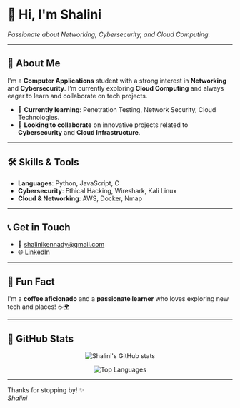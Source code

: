 # 👋 Hi, I'm **Shalini**  
*Passionate about Networking, Cybersecurity, and Cloud Computing.*

---

## 🚀 About Me

I'm a **Computer Applications** student with a strong interest in **Networking** and **Cybersecurity**. I’m currently exploring **Cloud Computing** and always eager to learn and collaborate on tech projects.

- 🔭 **Currently learning**: Penetration Testing, Network Security, Cloud Technologies.
- 🌱 **Looking to collaborate** on innovative projects related to **Cybersecurity** and **Cloud Infrastructure**.
  
---

## 🛠️ Skills & Tools

- **Languages**: Python, JavaScript, C  
- **Cybersecurity**: Ethical Hacking, Wireshark, Kali Linux  
- **Cloud & Networking**: AWS, Docker, Nmap

---

## 📞 Get in Touch

- 📧 [shalinikennady@gmail.com](mailto:shalinikennady@gmail.com)  
- 🌐 [LinkedIn](https://www.linkedin.com/in/shalini-j-36b477284)

---

## 🌟 Fun Fact

I'm a **coffee aficionado** and a **passionate learner** who loves exploring new tech and places! ☕🌍

---

## 🎨 GitHub Stats

<p align="center">
  <img src="https://github-readme-stats.vercel.app/api?username=shalinij22&show_icons=true&theme=radical" alt="Shalini's GitHub stats">
</p>

<p align="center">
  <img src="https://github-readme-stats.vercel.app/api/top-langs/?username=YOUR_USERNAME&layout=compact&theme=radical" alt="Top Languages">
</p>

---

Thanks for stopping by! ✨  
*Shalini*
